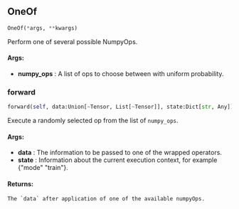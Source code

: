 ## OneOf
```python
OneOf(*args, **kwargs)
```
Perform one of several possible NumpyOps.


#### Args:

* **numpy_ops** :  A list of ops to choose between with uniform probability.

### forward
```python
forward(self, data:Union[~Tensor, List[~Tensor]], state:Dict[str, Any]) -> Union[~Tensor, List[~Tensor]]
```
Execute a randomly selected op from the list of `numpy_ops`.


#### Args:

* **data** :  The information to be passed to one of the wrapped operators.
* **state** :  Information about the current execution context, for example {"mode" "train"}.

#### Returns:
    The `data` after application of one of the available numpyOps.